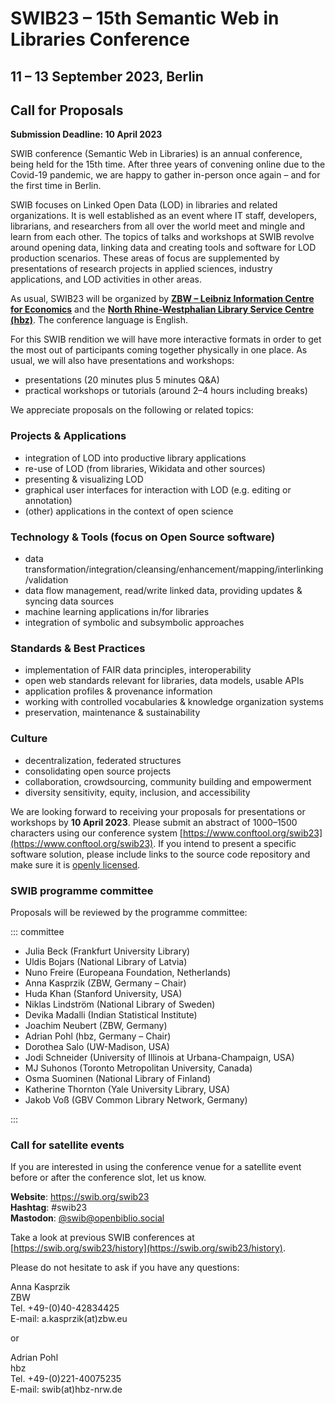 # SWIB23 – 15th Semantic Web in Libraries Conference

## 11 – 13 September 2023, Berlin

## Call for Proposals

**Submission Deadline: 10 April 2023**

SWIB conference (Semantic Web in Libraries) is an annual conference, being held
for the 15th time. After three years of convening online due to the Covid-19 
pandemic, we are happy to gather in-person once again – and for the first time 
in Berlin.

SWIB focuses on Linked Open Data (LOD) in libraries and related organizations.
It is well established as an event where IT staff, developers, librarians, and
researchers from all over the world meet and mingle and learn from each other.
The topics of talks and workshops at SWIB revolve around opening data, linking
data and creating tools and software for LOD production scenarios. These areas
of focus are supplemented by presentations of research projects in applied
sciences, industry applications, and LOD activities in other areas.

As usual, SWIB23 will be organized by **[ZBW – Leibniz Information Centre for
Economics](https://www.zbw.eu/en)** and the **[North Rhine-Westphalian Library
Service Centre (hbz)](https://www.hbz-nrw.de/)**. The conference language is
English.

For this SWIB rendition we will have more interactive formats in order to get
the most out of participants coming together physically in one place.
As usual, we will also have presentations and workshops:

* presentations (20 minutes plus 5 minutes Q&A)
* practical workshops or tutorials (around 2–4 hours including breaks)

We appreciate proposals on the following or related topics:

### Projects & Applications

* integration of LOD into productive library applications
* re-use of LOD (from libraries, Wikidata and other sources)
* presenting & visualizing LOD
* graphical user interfaces for interaction with LOD (e.g. editing or annotation)
* (other) applications in the context of open science

### Technology & Tools (focus on Open Source software)

* data transformation/integration/cleansing/enhancement/mapping/interlinking/validation
* data flow management, read/write linked data, providing updates & syncing data sources
* machine learning applications in/for libraries
* integration of symbolic and subsymbolic approaches

### Standards & Best Practices

* implementation of FAIR data principles, interoperability
* open web standards relevant for libraries, data models, usable APIs
* application profiles & provenance information
* working with controlled vocabularies & knowledge organization systems
* preservation, maintenance & sustainability

### Culture

* decentralization, federated structures
* consolidating open source projects
* collaboration, crowdsourcing, community building and empowerment
* diversity sensitivity, equity, inclusion, and accessibility

We are looking forward to receiving your proposals for presentations or
workshops by **10 April 2023**. Please submit an abstract of 1000–1500
characters using our conference system
[https://www.conftool.org/swib23](https://www.conftool.org/swib23). If you
intend to present a specific software solution, please include links to the
source code repository and make sure it is [openly
licensed](https://opensource.org/licenses).


### SWIB programme committee

Proposals will be reviewed by the programme committee:

::: committee

* Julia Beck (Frankfurt University Library)
* Uldis Bojars (National Library of Latvia)
* Nuno Freire (Europeana Foundation, Netherlands)
* Anna Kasprzik (ZBW, Germany – Chair)
* Huda Khan (Stanford University, USA)
* Niklas Lindström (National Library of Sweden)
* Devika Madalli (Indian Statistical Institute)
* Joachim Neubert (ZBW, Germany)
* Adrian Pohl (hbz, Germany – Chair)
* Dorothea Salo (UW-Madison, USA)
* Jodi Schneider (University of Illinois at Urbana-Champaign, USA)
* MJ Suhonos (Toronto Metropolitan University, Canada)
* Osma Suominen (National Library of Finland)
* Katherine Thornton (Yale University Library, USA)
* Jakob Voß (GBV Common Library Network, Germany)

:::

### Call for satellite events

If you are interested in using the conference venue for a
satellite event before or after the conference slot, let us know.

**Website**: https://swib.org/swib23 \
**Hashtag**: #swib23\
**Mastodon**: [@swib@openbiblio.social](https://openbiblio.social/@swib)

Take a look at previous SWIB conferences at
[https://swib.org/swib23/history](https://swib.org/swib23/history).

Please do not hesitate to ask if you have any questions:


Anna Kasprzik\
ZBW\
Tel. +49-(0)40-42834425\
E-mail: a.kasprzik(at)zbw.eu

or

Adrian Pohl\
hbz\
Tel. +49-(0)221-40075235\
E-mail: swib(at)hbz-nrw.de
